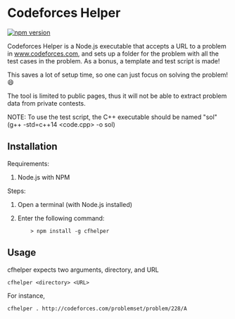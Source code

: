 # Codeforces Helper

[![npm version](https://badge.fury.io/js/cfhelper.svg)](https://badge.fury.io/js/cfhelper)

Codeforces Helper is a Node.js executable that accepts a URL to a problem in www.codeforces.com, and sets up a folder for the problem with all the test cases in the problem. As a bonus, a template and test script is made!

This saves a lot of setup time, so one can just focus on solving the problem! :smile:

The tool is limited to public pages, thus it will not be able to extract problem data from private contests.

NOTE: To use the test script, the C++ executable should be named "sol" (g++ -std=c++14 <code.cpp> -o sol)

## Installation ##

Requirements:

1. Node.js with NPM

Steps:

1. Open a terminal (with Node.js installed)
2. Enter the following command:

	```
		> npm install -g cfhelper
	```

## Usage ##

cfhelper expects two arguments, directory, and URL

	cfhelper <directory> <URL>

For instance,

	cfhelper . http://codeforces.com/problemset/problem/228/A
